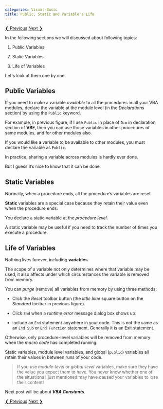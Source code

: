 ```yaml
---
categories: Visual-Basic
title: Public, Static and Variable's Life
---
```


<!-- This is post navigation bar -->
<div class="w3-bar w3-margin-top w3-margin-bottom">
    <a href="/visual-basic/vba-variable-scope" class="w3-button w3-rose">&#10094; Previous</a>
    <a href="/visual-basic/vba-constant" class="w3-button w3-rose w3-right">Next &#10095;</a>
</div>

In the following sections we will discussed about following topics: 

1. Public Variables

2. Static Variables

3. Life of Variables

Let's look at them one by one.

## Public Variables

If you need to make a variable *available* to all the procedures in all your VBA modules, declare the variable at the module level (in the *Declarations* section) by using the `Public` keyword. 

For example, in previous figure, if I use `Public` in place of `Dim` in declaration section of **VBE**, then you can use those variables in other procedures of same modules, and for other modules also. 

If you would like a variable to be available to other modules, you must declare the variable as `Public`. 

In practice, sharing a variable across modules is hardly ever done. 

But I guess it’s nice to know that it can be done. 

## Static Variables

Normally, when a procedure ends, all the procedure’s variables are reset. 

**Static** variables are a special case because they retain their value even when the procedure ends. 

You declare a static variable at the *procedure level*. 

A static variable may be useful if you need to track the number of times you execute a procedure. 

## Life of Variables

Nothing lives forever, including **variables**. 

The scope of a variable not only determines where that variable may be used, it also affects under which circumstances the variable is removed from memory. 

You can *purge* (remove) all variables from memory by using three methods:

* Click the *Reset* toolbar button (the *little blue* square button on the *Standard* toolbar in previous figure).

* Click `End` when a *runtime error* message dialog box shows up.

* Include an `End` statement anywhere in your code. This is not the same as an `End Sub` or `End Function` statement. Generally it is an Exit statement. 

Otherwise, only procedure-level variables will be removed from memory when the *macro code* has completed running.
 
Static variables, module level variables, and global (`public`) variables all retain their values in between runs of your code. 

> If you use *module-level* or *global-level* variables, make sure they have the value you expect them to have. You never know whether one of the situations I just mentioned may have caused your variables to lose their content! 

Next post will be about ***VBA Constants***.

<!-- This is post navigation bar -->
<div class="w3-bar w3-margin-top w3-margin-bottom">
    <a href="/visual-basic/vba-variable-scope" class="w3-button w3-rose">&#10094; Previous</a>
    <a href="/visual-basic/vba-constant" class="w3-button w3-rose w3-right">Next &#10095;</a>
</div>
